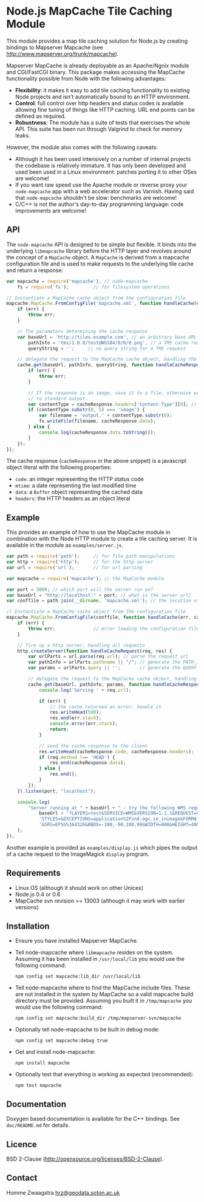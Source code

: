 Node.js MapCache Tile Caching Module
====================================

This module provides a map tile caching solution for Node.js by creating
bindings to Mapserver Mapcache (see http://www.mapserver.org/trunk/mapcache).

Mapserver MapCache is already deployable as an Apache/Ngnix module and
CGI/FastCGI binary. This package makes accessing the MapCache functionality
possible from Node with the following advantages:

* **Flexibility**: it makes it easy to add tile caching functionality to
  existing Node projects and isn't automatically bound to an HTTP environment.
* **Control**: full control over http headers and status codes is available
  allowing fine tuning of things like HTTP caching. URL end points can be
  defined as required.
* **Robustness**: The module has a suite of tests that exercises the whole
  API. This suite has been run through Valgrind to check for memory leaks.

However, the module also comes with the following caveats:

* Although it has been used intensively on a number of internal projects the
  codebase is relatively immature.  It has only been developed and used been
  used in a Linux environment: patches porting it to other OSes are welcome!
* If you want raw speed use the Apache module or reverse proxy your
  `node-mapcache` app with a web accelerator such as Varnish.  Having said that
  `node-mapcache` shouldn't be slow: benchmarks are welcome!
* C/C++ is not the author's day-to-day programming language: code improvements
  are welcome!

API
---

The `node-mapcache` API is designed to be simple but flexible.  It binds into
the underlying `libmapcache` library before the HTTP layer and revolves around
the concept of a `MapCache` object.  A `MapCache` is derived from a mapcache
configuration file and is used to make requests to the underlying tile cache
and return a response:

```javascript
var mapcache = require('mapcache'), // node-mapcache
    fs = require('fs');         // for filesystem operations

// Instantiate a MapCache cache object from the configuration file
mapcache.MapCache.FromConfigFile('mapcache.xml', function handleCache(err, cache) {
    if (err) {
        throw err;
    }

    // The parameters determining the cache response
    var baseUrl = 'http://tiles.example.com', // an arbitrary base URL
        pathInfo = 'tms/1.0.0/test@WGS84/0/0/0.png', // a TMS cache request
        queryString = '';     // no query string for a TMS request

    // delegate the request to the MapCache cache object, handling the response
    cache.get(baseUrl, pathInfo, queryString, function handleCacheResponse(err, cacheResponse) {
        if (err) {
            throw err;
        }

        // If the response is an image, save it to a file, otherwise write it
        // to standard output.
        var contentType = cacheResponse.headers['Content-Type'][0]; // get the content type from the headers
        if (contentType.substr(0, 5) === 'image') {
            var filename = 'output.' + contentType.substr(6);
            fs.writeFile(filename, cacheResponse.data);
        } else {
            console.log(cacheResponse.data.toString());
        }
    });
});
```

The cache response (`cacheResponse` in the above snippet) is a javascript
object literal with the following properties:

* `code`: an integer representing the HTTP status code
* `mtime`: a date representing the last modified time
* `data`: a `Buffer` object representing the cached data
* `headers`: the HTTP headers as an object literal

Example
-------

This provides an example of how to use the MapCache module in combination with
the Node HTTP module to create a tile caching server. It is available in the
module as `examples/server.js`.

```javascript
var path = require('path');     // for file path manipulations
var http = require('http');     // for the http server
var url = require('url');       // for url parsing

var mapcache = require('mapcache'); // the MapCache module

var port = 3000; // which port will the server run on?
var baseUrl = "http://localhost:" + port; // what is the server url?
var conffile = path.join(__dirname, 'mapcache.xml'); // the location of the config file

// Instantiate a MapCache cache object from the configuration file
mapcache.MapCache.FromConfigFile(conffile, function handleCache(err, cache) {
    if (err) {
        throw err;              // error loading the configuration file
    }

    // fire up a http server, handling all requests
    http.createServer(function handleCacheRequest(req, res) {
        var urlParts = url.parse(req.url); // parse the request url
        var pathInfo = urlParts.pathname || "/"; // generate the PATH_INFO
        var params = urlParts.query || '';       // generate the QUERY_STRING

        // delegate the request to the MapCache cache object, handling the response
        cache.get(baseUrl, pathInfo, params, function handleCacheResponse(err, cacheResponse) {
            console.log('Serving ' + req.url);

            if (err) {
                // the cache returned an error: handle it
                res.writeHead(500);
                res.end(err.stack);
                console.error(err.stack);
                return;
            }

            // send the cache response to the client
            res.writeHead(cacheResponse.code, cacheResponse.headers);
            if (req.method !== 'HEAD') {
                res.end(cacheResponse.data);
            } else {
                res.end();
            }
        });
    }).listen(port, "localhost");

    console.log(
        "Server running at " + baseUrl + " - try the following WMS request:\n" +
            baseUrl + '?LAYERS=test&SERVICE=WMS&VERSION=1.1.1&REQUEST=GetMap&' +
            'STYLES=&EXCEPTIONS=application%2Fvnd.ogc.se_inimage&FORMAT=image%2Fjpeg' +
            '&SRS=EPSG%3A4326&BBOX=-180,-90,180,90&WIDTH=800&HEIGHT=400'
    );
});
```

Another example is provided as `examples/display.js` which pipes the output of
a cache request to the ImageMagick `display` program.

Requirements
------------

* Linux OS (although it should work on other Unices)
* Node.js 0.4 or 0.6
* MapCache svn revision >= 13003 (although it may work with earlier
  versions)

Installation
------------

* Ensure you have installed Mapserver MapCache.
* Tell node-mapcache where `libmapcache` resides on the system. Assuming it has
  been installed in `/usr/local/lib` you would use the following command:

    `npm config set mapcache:lib_dir /usr/local/lib`

* Tell node-mapcache where to find the MapCache include files. These are not
  installed in the system by MapCache so a valid mapcache build directory must
  be provided. Assuming you built it in `/tmp/mapcache` you would use the
  following command:

    `npm config set mapcache:build_dir /tmp/mapserver-svn/mapcache`

* Optionally tell node-mapcache to be built in debug mode:

    `npm config set mapcache:debug true`

* Get and install node-mapcache:

    `npm install mapcache`

* Optionally test that everything is working as expected
  (recommended):

   `npm test mapcache`

Documentation
-------------

Doxygen based documentation is available for the C++ bindings. See
`doc/README.md` for details.

Licence
-------

BSD 2-Clause (http://opensource.org/licenses/BSD-2-Clause).

Contact
-------

Homme Zwaagstra <hrz@geodata.soton.ac.uk>
